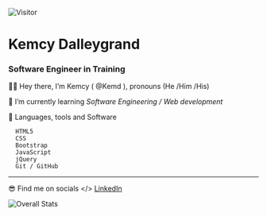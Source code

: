 ![Visitor](https://visitor-badge.laobi.icu/badge?page_id=kemd91.kemd91) 


# Kemcy Dalleygrand
### Software Engineer in Training

 
 🧍‍♂️ Hey there, I’m Kemcy ( @Kemd ), pronouns (He /Him /His)

 👀 I’m currently learning *Software Engineering / Web development*

 📖  Languages, tools and Software

      HTML5
      CSS
      Bootstrap
      JavaScript
      jQuery
      Git / GitHub
      
---

  😎 Find me on socials </> 
     [LinkedIn](https://www.linkedin.com/in/kdalle/)
     
![Overall Stats](https://github-readme-stats.vercel.app/api?username=kemd91&count_private=true&show_icons=true&hide=contribs&theme=chartreuse-dark)

<!---
Kemd/Kemd is a ✨ special ✨ repository because its `README.md` (this file) appears on your GitHub profile.
You can click the Preview link to take a look at your changes.
--->
